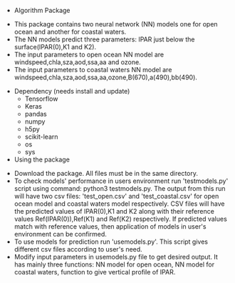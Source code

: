 * Algorithm Package
- This package contains two neural network (NN) models one for open ocean and another for coastal waters.
- The NN models predict three parameters: IPAR just below the surface(IPAR(0),K1 and K2).
- The input parameters to open ocean NN model are windspeed,chla,sza,aod,ssa,aa and ozone.
- The input parameters to coastal waters NN model are windspeed,chla,sza,aod,ssa,aa,ozone,B(670),a(490),bb(490).
* Dependency (needs install and update)
  - Tensorflow
  - Keras
  - pandas
  - numpy
  - h5py
  - scikit-learn
  - os
  - sys
* Using the package
- Download the package. All files must be in the same directory.
- To check models' performance in users environment run 'testmodels.py' script using command: python3 testmodels.py. The output from this run will have two csv files: 'test_open.csv' and 'test_coastal.csv' for open ocean model and coastal waters model respectively. CSV files will have the predicted values of IPAR(0),K1 and K2 along with their reference values Ref(IPAR(0)),Ref(K1) and Ref(K2) respectively. If predicted values match with reference values, then application of models in user's environment can be confirmed.
- To use models for prediction run 'usemodels.py'. This script gives different csv files according to user's need.
- Modify input parameters in usemodels.py file to get desired output. It has mainly three functions: NN model for open ocean, NN model for coastal waters, function to give vertical profile of IPAR. 
